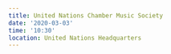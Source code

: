 ```yaml
---
title: United Nations Chamber Music Society
date: '2020-03-03'
time: '10:30'
location: United Nations Headquarters
---
```

